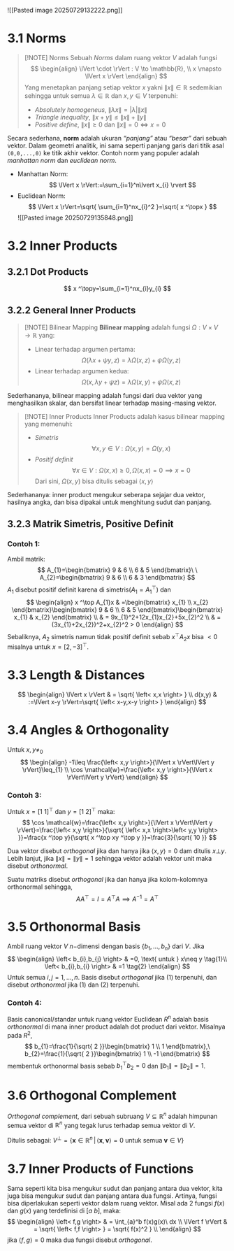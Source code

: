 ![[Pasted image 20250729132222.png]]
# 3.1 Norms

> [!NOTE] Norms
 > Sebuah $Norms$ dalam ruang vektor $V$ adalah fungsi $$
\begin{align}
\lVert \cdot \rVert  : V \to \mathbb{R}, \\
x \mapsto \lVert x \rVert
\end{align} $$
Yang menetapkan panjang setiap vektor $x$ yakni $\lVert x \rVert\in \mathbb{R}$ sedemikian sehingga untuk semua $\lambda \in \mathbb{R}$ dan $x,y\in V$ terpenuhi:
> - *Absolutely homogeneus*, $\lVert \lambda x \rVert= \lvert \lambda \rvert\lVert x \rVert$
> - *Triangle inequality*, $\lVert x+y \rVert\leq \lVert x \rVert+\lVert y \rVert$
> - *Positive define*, $\lVert x \rVert\geq0$ dan $\lVert x \rVert=0\Leftrightarrow x=0$

Secara sederhana, **norm** adalah ukuran _“panjang”_ atau _“besar”_ dari sebuah vektor. Dalam geometri analitik, ini sama seperti panjang garis dari titik asal `(0,0,...,0)` ke titik akhir vektor.
Contoh norm yang populer adalah *manhattan norm* dan *euclidean norm*.
- Manhattan Norm:
$$
\lVert x \rVert:=\sum_{i=1}^n\lvert x_{i} \rvert 
$$
- Euclidean Norm:
$$
\lVert x \rVert=\sqrt{ \sum_{i=1}^nx_{i}^2 }=\sqrt{ x ^\topx } 
$$
![[Pasted image 20250729135848.png]]
# 3.2 Inner Products
## 3.2.1 Dot Products
$$
x ^\topy=\sum_{i=1}^nx_{i}y_{i}
$$
## 3.2.2 General Inner Products
> [!NOTE] Bilinear Mapping
> **Bilinear mapping** adalah fungsi $\Omega:V\times V\to \mathbb{R}$ yang:
> - Linear terhadap argumen pertama: $$
\Omega(\lambda x+\psi y,z)=\lambda\Omega(x,z)+\psi\Omega(y,z)$$
> - Linear terhadap argumen kedua:$$
\Omega(x,\lambda y+\psi z)=\lambda\Omega(x,y)+\psi \Omega(x,z)$$

Sederhananya, bilinear mapping adalah fungsi dari dua vektor yang menghasilkan skalar, dan bersifat linear terhadap masing-masing vektor.

> [!NOTE] Inner Products
> Inner Products adalah kasus bilinear mapping yang memenuhi:
> - *Simetris* $$
\forall x,y\in V:\Omega(x,y)=\Omega(y,x)$$
> - *Positif definit* $$
\forall x \in V:\Omega(x,x)\geq 0, \Omega(x,x)=0 \implies x=0$$
Dari sini, $\Omega(x,y)$ bisa ditulis sebagai $\left< x,y \right>$

Sederhananya: inner product mengukur seberapa sejajar dua vektor, hasilnya angka, dan bisa dipakai untuk menghitung sudut dan panjang.
## 3.2.3 Matrik Simetris, Positive Definit
### Contoh 1:
Ambil matrik:
$$
A_{1}=\begin{bmatrix}
9 & 6 \\
6 & 5
\end{bmatrix}\ \ A_{2}=\begin{bmatrix}
9 & 6 \\
6 & 3
\end{bmatrix}
$$
$A_{1}$ disebut positif definit karena di simetris($A_{1}=A_{1} ^\top$) dan
$$
\begin{align}
x ^\top A_{1}x & =\begin{bmatrix}
x_{1} \\
x_{2}
\end{bmatrix}\begin{bmatrix}
9 & 6 \\
6 & 5
\end{bmatrix}\begin{bmatrix}
x_{1} & x_{2}
\end{bmatrix} \\
 & = 9x_{1}^2+12x_{1}x_{2}+5x_{2}^2 \\
 & = (3x_{1}+2x_{2})^2+x_{2}^2 > 0 
\end{align}
$$
Sebaliknya, $A_{2}$ simetris namun tidak positif definit sebab $x ^\top A_{2}x$ bisa $<0$ misalnya untuk $x=[2,-3] ^\top$.
# 3.3 Length & Distances
$$
\begin{align}
\lVert x \rVert &  = \sqrt{ \left< x,x \right>  }  \\
d(x,y) & :=\lVert x-y \rVert=\sqrt{ \left< x-y,x-y \right>  } 
\end{align}
$$
# 3.4 Angles & Orthogonality
Untuk $x,y\neq_{0}$
$$
\begin{align}
-1\leq \frac{\left< x,y \right>}{\lVert x \rVert\lVert y \rVert}\leq_{1} \\
\cos \mathcal{w}=\frac{\left< x,y \right>}{\lVert x \rVert\lVert y \rVert}
\end{align}
$$
### Contoh 3:
Untuk $x=[1\ 1] ^\top$ dan $y=[1\ 2] ^\top$ maka:
$$
\cos \mathcal{w}=\frac{\left< x,y \right>}{\lVert x \rVert\lVert y \rVert}=\frac{\left< x,y \right>}{\sqrt{ \left< x,x \right>\left< y,y \right>   }}=\frac{x ^\top y}{\sqrt{ x ^\top xy ^\top y }}=\frac{3}{\sqrt{ 10 }} 
$$

Dua vektor disebut *orthogonal* jika dan hanya jika $\left< x,y \right> =0$ dam ditulis $x\bot y$. Lebih lanjut, jika $\lVert x \rVert=\lVert y \rVert=1$ sehingga vektor adalah vektor unit maka disebut *orthonormal*.

Suatu matriks disebut *orthogonal* jika dan hanya jika kolom-kolomnya orthonormal sehingga,
$$
AA ^\top=I=A ^\top A \implies A^{-1}=A^\top
$$
# 3.5 Orthonormal Basis
Ambil ruang vektor $V$ $n-$dimensi dengan basis $\{ b_{1},\dots,b_{n} \}$ dari $V$. Jika
$$
\begin{align}
\left< b_{i},b_{j} \right> & =0, \text{ untuk } x\neq y \tag{1}\\ 
\left< b_{i},b_{i} \right>  & =1  \tag{2}
\end{align}
$$
Untuk semua $i,j=1,\dots,n$. Basis disebut *orthogonal* jika $(1)$ terpenuhi, dan disebut *orthonormal* jika $(1)$ dan $(2)$ terpenuhi.
### Contoh 4:
Basis canonical/standar untuk ruang vektor Euclidean $R^n$ adalah basis *orthonormal* di mana inner product adalah dot product dari vektor. Misalnya pada $R^2$,
$$
b_{1}=\frac{1}{\sqrt{ 2 }}\begin{bmatrix}
1 \\
1
\end{bmatrix},\ b_{2}=\frac{1}{\sqrt{ 2 }}\begin{bmatrix}
1 \\
-1
\end{bmatrix}
$$
membentuk orthonormal basis sebab $b_{1} ^\top b_{2}=0$ dan $\lVert b_{1} \rVert=\lVert b_{2} \rVert=1$.
# 3.6 Orthogonal Complement
*Orthogonal complement*, dari sebuah subruang $V \subseteq \mathbb{R}^n$ adalah himpunan semua vektor di $\mathbb{R}^n$ yang tegak lurus terhadap semua vektor di $V$.

Ditulis sebagai:
$V^\perp = \left\{ \mathbf{x} \in \mathbb{R}^n \,\middle|\, \langle \mathbf{x}, \mathbf{v} \rangle = 0 \text{ untuk semua } \mathbf{v} \in V \right\}$
# 3.7 Inner Products of Functions
Sama seperti kita bisa mengukur sudut dan panjang antara dua vektor, kita juga bisa mengukur sudut dan panjang antara dua fungsi. Artinya, fungsi bisa diperlakukan seperti vektor dalam ruang vektor.
Misal ada $2$ fungsi $f(x)$ dan $g(x)$ yang terdefinisi di $[a\ b]$, maka:
$$
\begin{align}
\left< f,g \right> & = \int_{a}^b f(x)g(x)\ dx  \\
\lVert f \rVert & = \sqrt{ \left< f,f \right>  } = \sqrt{ f(x)^2 } \\ 
\end{align}
$$
jika $\left< f,g \right> = 0$ maka dua fungsi disebut *orthogonal*.
